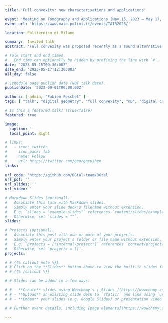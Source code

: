 ```yaml
---
title: 'Full convexity: new characterisations and applications'

event: 'Meeting on Tomography and Applications (May 15, 2023 – May 17, 2023)'
event_url: 'https://www.mate.polimi.it/events/TAIR2023/'

location: Politecnico di Milano

summary:  Invited talk
abstract: 'Full convexity was proposed recently as a sound alternative to classical digital convexity. Indeed, it guarantees in arbitrary dimension d the connectedness (and even the simple connectedness) of fully convex sets, while keeping a rich geometry. For instance digital planes and half-spaces are fully convex. We present here several new results and several open problems related to full convexity. One drawback of full convexity is that it require 2^d convex hull computations and lattice point enumerations. We show here that one convex hull computation and enumeration is enough to check full convexity. We then present two new possible characterisations of full convexity. We then focus on the computation of fully convex objects from digital objects and present two alternatives to the already presented fully convex enveloppe. If time permits it, we will conclude with an application of full convexity to polyhedrization of digital sets.'

# Talk start and end times.
#   End time can optionally be hidden by prefixing the line with `#`.
date: '2023-05-15T09:30:00Z'
date_end: '2023-05-17T12:30:00Z'
all_day: false

# Schedule page publish date (NOT talk date).
publishDate: '2023-09-01T00:00:00Z'

authors: [ admin, "Fabien Feschet" ]
tags: [ "talk", "digital geometry", "full convexity", "nD", "digital convexity", "polyhedralization" ]

# Is this a featured talk? (true/false)
featured: true

image:
  caption: ''
  focal_point: Right

# links:
#   - icon: twitter
#     icon_pack: fab
#     name: Follow
#     url: https://twitter.com/georgecushen
links:
    
url_code: 'https://github.com/DGtal-team/DGtal'
url_pdf: ''
url_slides: ''
url_video: ''

# Markdown Slides (optional).
#   Associate this talk with Markdown slides.
#   Simply enter your slide deck's filename without extension.
#   E.g. `slides = "example-slides"` references `content/slides/example-slides.md`.
#   Otherwise, set `slides = ""`.
slides: 

# Projects (optional).
#   Associate this post with one or more of your projects.
#   Simply enter your project's folder or file name without extension.
#   E.g. `projects = ["internal-project"]` references `content/project/deep-learning/index.md`.
#   Otherwise, set `projects = []`.
projects:

# # {{% callout note %}}
# # Click on the **Slides** button above to view the built-in slides feature.
# # {{% /callout %}}

# # Slides can be added in a few ways:

# # - **Create** slides using Wowchemy's [_Slides_](https://wowchemy.com/docs/managing-content/#create-slides) feature and link using `slides` parameter in the front matter of the talk file
# # - **Upload** an existing slide deck to `static/` and link using `url_slides` parameter in the front matter of the talk file
# # - **Embed** your slides (e.g. Google Slides) or presentation video on this page using [shortcodes](https://wowchemy.com/docs/writing-markdown-latex/).

# # Further event details, including [page elements](https://wowchemy.com/docs/writing-markdown-latex/) such as image galleries, can be added to the body of this page.

---
```



